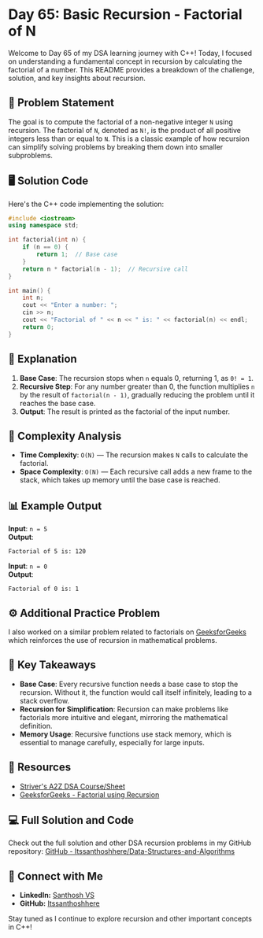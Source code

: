 # Day 65: Basic Recursion - Factorial of N

Welcome to Day 65 of my DSA learning journey with C++! Today, I focused on understanding a fundamental concept in recursion by calculating the factorial of a number. This README provides a breakdown of the challenge, solution, and key insights about recursion.

## 🚀 Problem Statement
The goal is to compute the factorial of a non-negative integer `N` using recursion. The factorial of `N`, denoted as `N!`, is the product of all positive integers less than or equal to `N`. This is a classic example of how recursion can simplify solving problems by breaking them down into smaller subproblems.

## 🖥️ Solution Code
Here's the C++ code implementing the solution:

```cpp
#include <iostream>
using namespace std;

int factorial(int n) {
    if (n == 0) {
        return 1;  // Base case
    }
    return n * factorial(n - 1);  // Recursive call
}

int main() {
    int n;
    cout << "Enter a number: ";
    cin >> n;
    cout << "Factorial of " << n << " is: " << factorial(n) << endl;
    return 0;
}
```

## 📝 Explanation
1. **Base Case**: The recursion stops when `n` equals 0, returning 1, as `0! = 1`.
2. **Recursive Step**: For any number greater than 0, the function multiplies `n` by the result of `factorial(n - 1)`, gradually reducing the problem until it reaches the base case.
3. **Output**: The result is printed as the factorial of the input number.

## 🔄 Complexity Analysis
- **Time Complexity**: `O(N)` — The recursion makes `N` calls to calculate the factorial.
- **Space Complexity**: `O(N)` — Each recursive call adds a new frame to the stack, which takes up memory until the base case is reached.

## 📊 Example Output
**Input**: `n = 5`  
**Output**:  
```
Factorial of 5 is: 120
```

**Input**: `n = 0`  
**Output**:  
```
Factorial of 0 is: 1
```

## ⚙️ Additional Practice Problem
I also worked on a similar problem related to factorials on [GeeksforGeeks](https://www.geeksforgeeks.org/factorial-of-a-number-using-recursion/) which reinforces the use of recursion in mathematical problems.

## 🌟 Key Takeaways
- **Base Case**: Every recursive function needs a base case to stop the recursion. Without it, the function would call itself infinitely, leading to a stack overflow.
- **Recursion for Simplification**: Recursion can make problems like factorials more intuitive and elegant, mirroring the mathematical definition.
- **Memory Usage**: Recursive functions use stack memory, which is essential to manage carefully, especially for large inputs.

## 🔗 Resources
- [Striver's A2Z DSA Course/Sheet](https://takeuforward.org/strivers-a2z-dsa-course/strivers-a2z-dsa-course-sheet-2)
- [GeeksforGeeks - Factorial using Recursion](https://www.geeksforgeeks.org/factorial-of-a-number-using-recursion/)

## 💻 Full Solution and Code
Check out the full solution and other DSA recursion problems in my GitHub repository:
[GitHub - Itssanthoshhere/Data-Structures-and-Algorithms]([https://github.com/Itssanthoshhere/Data-Structures-and-Algorithms/blob/main/C%2B%2B%20with%20DSA-learning-journey/Day65%20-%20Basic%20Recursion%20Problems%20-%20Factorial%20of%20N/factorial_of_n.cpp](https://github.com/Itssanthoshhere/Data-Structures-and-Algorithms/blob/main/C%2B%2B%20with%20DSA-learning-journey/Day65%20-%20Basic%20Recursion%20Problems%20-%20Factorial%20of%20N/Factorial_of_N.cpp))

## 🔗 Connect with Me
- **LinkedIn:** [Santhosh VS](https://www.linkedin.com/in/thesanthoshvs/)
- **GitHub:** [Itssanthoshhere](https://github.com/Itssanthoshhere)

Stay tuned as I continue to explore recursion and other important concepts in C++!
